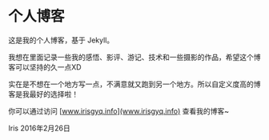 # 个人博客

这是我的个人博客，基于 Jekyll。

我想在里面记录一些我的感悟、影评、游记、技术和一些摄影的作品，希望这个博客可以坚持的久一点XD

实在是不想在一个地方写一点，不满意就又跑到另一个地方。所以自定义度高的博客是我最好的选择啦！

你可以通过访问 [www.irisgyq.info](www.irisgyq.info) 查看我的博客~


Iris
2016年2月26日

